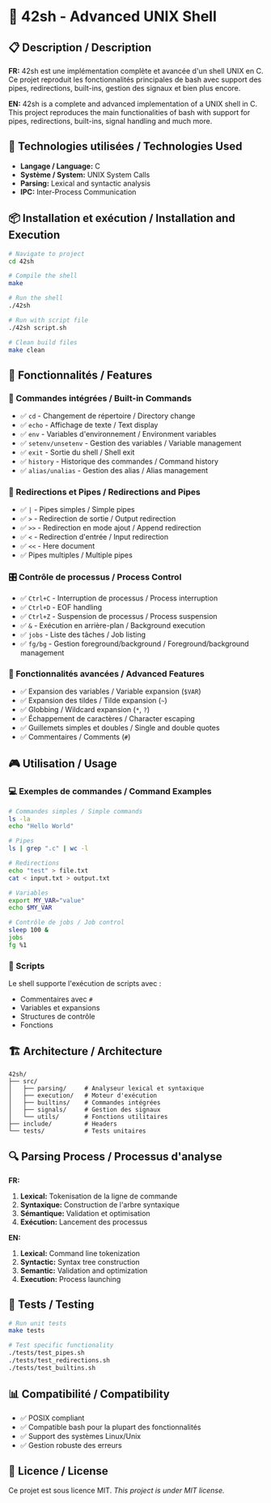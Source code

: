 # 🐚 42sh - Advanced UNIX Shell

## 📋 Description / Description

**FR:** 42sh est une implémentation complète et avancée d'un shell UNIX en C. Ce projet reproduit les fonctionnalités principales de bash avec support des pipes, redirections, built-ins, gestion des signaux et bien plus encore.

**EN:** 42sh is a complete and advanced implementation of a UNIX shell in C. This project reproduces the main functionalities of bash with support for pipes, redirections, built-ins, signal handling and much more.

## 🚀 Technologies utilisées / Technologies Used
- **Langage / Language:** C
- **Système / System:** UNIX System Calls
- **Parsing:** Lexical and syntactic analysis
- **IPC:** Inter-Process Communication

## 📦 Installation et exécution / Installation and Execution

```bash
# Navigate to project
cd 42sh

# Compile the shell
make

# Run the shell
./42sh

# Run with script file
./42sh script.sh

# Clean build files
make clean
```

## 🎯 Fonctionnalités / Features

### 🔧 Commandes intégrées / Built-in Commands
- ✅ `cd` - Changement de répertoire / Directory change
- ✅ `echo` - Affichage de texte / Text display  
- ✅ `env` - Variables d'environnement / Environment variables
- ✅ `setenv/unsetenv` - Gestion des variables / Variable management
- ✅ `exit` - Sortie du shell / Shell exit
- ✅ `history` - Historique des commandes / Command history
- ✅ `alias/unalias` - Gestion des alias / Alias management

### 🔄 Redirections et Pipes / Redirections and Pipes
- ✅ `|` - Pipes simples / Simple pipes
- ✅ `>` - Redirection de sortie / Output redirection
- ✅ `>>` - Redirection en mode ajout / Append redirection
- ✅ `<` - Redirection d'entrée / Input redirection
- ✅ `<<` - Here document
- ✅ Pipes multiples / Multiple pipes

### 🎛️ Contrôle de processus / Process Control
- ✅ `Ctrl+C` - Interruption de processus / Process interruption
- ✅ `Ctrl+D` - EOF handling
- ✅ `Ctrl+Z` - Suspension de processus / Process suspension
- ✅ `&` - Exécution en arrière-plan / Background execution
- ✅ `jobs` - Liste des tâches / Job listing
- ✅ `fg/bg` - Gestion foreground/background / Foreground/background management

### 🧠 Fonctionnalités avancées / Advanced Features
- ✅ Expansion des variables / Variable expansion (`$VAR`)
- ✅ Expansion des tildes / Tilde expansion (`~`)
- ✅ Globbing / Wildcard expansion (`*`, `?`)
- ✅ Échappement de caractères / Character escaping
- ✅ Guillemets simples et doubles / Single and double quotes
- ✅ Commentaires / Comments (`#`)

## 🎮 Utilisation / Usage

### 💻 Exemples de commandes / Command Examples

```bash
# Commandes simples / Simple commands
ls -la
echo "Hello World"

# Pipes
ls | grep ".c" | wc -l

# Redirections
echo "test" > file.txt
cat < input.txt > output.txt

# Variables
export MY_VAR="value"
echo $MY_VAR

# Contrôle de jobs / Job control
sleep 100 &
jobs
fg %1
```

### 📝 Scripts
Le shell supporte l'exécution de scripts avec :
- Commentaires avec `#`
- Variables et expansions
- Structures de contrôle
- Fonctions

## 🏗️ Architecture / Architecture

```
42sh/
├── src/
│   ├── parsing/     # Analyseur lexical et syntaxique
│   ├── execution/   # Moteur d'exécution
│   ├── builtins/    # Commandes intégrées
│   ├── signals/     # Gestion des signaux
│   └── utils/       # Fonctions utilitaires
├── include/         # Headers
└── tests/           # Tests unitaires
```

## 🔍 Parsing Process / Processus d'analyse

**FR:**
1. **Lexical:** Tokenisation de la ligne de commande
2. **Syntaxique:** Construction de l'arbre syntaxique  
3. **Sémantique:** Validation et optimisation
4. **Exécution:** Lancement des processus

**EN:**
1. **Lexical:** Command line tokenization
2. **Syntactic:** Syntax tree construction
3. **Semantic:** Validation and optimization  
4. **Execution:** Process launching

## 🧪 Tests / Testing

```bash
# Run unit tests
make tests

# Test specific functionality
./tests/test_pipes.sh
./tests/test_redirections.sh
./tests/test_builtins.sh
```

## 📊 Compatibilité / Compatibility

- ✅ POSIX compliant
- ✅ Compatible bash pour la plupart des fonctionnalités
- ✅ Support des systèmes Linux/Unix
- ✅ Gestion robuste des erreurs

## 📝 Licence / License
Ce projet est sous licence MIT.
*This project is under MIT license.*
